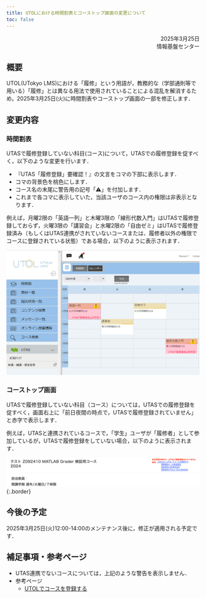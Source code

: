 ```yaml
---
title: UTOLにおける時間割表とコーストップ画面の変更について
toc: false
---
```


<div style="text-align: right;">
<span>2025年3月25日</span><br />
<span>情報基盤センター</span><br />
</div>

## 概要

UTOL(UTokyo LMS)における「履修」という用語が，教務的な（学部通則等で用いる）「履修」とは異なる用法で使用されていることによる混乱を解消するため，2025年3月25日(火)に時間割表やコーストップ画面の一部を修正します．

## 変更内容

### 時間割表

UTASで履修登録していない科目(コース)について，UTASでの履修登録を促すべく，以下のような変更を行います．

- 『UTAS「履修登録」要確認！』の文言をコマの下部に表示します．
- コマの背景色を桃色にします．
- コース名の末尾に警告用の記号「⚠️」を付加します．
- これまで各コマに表示していた，当該ユーザのコース内の権限は非表示となります．

例えば，月曜2限の「英語一列」と木曜3限の「線形代数入門」はUTASで履修登録しておらず，火曜3限の「講習会」と水曜2限の「自由ゼミ」はUTASで履修登録済み（もしくはUTAS連携がされていないコースまたは、履修者以外の権限でコースに登録されている状態）である場合，以下のように表示されます．

![](timetable.png)

### コーストップ画面

UTASで履修登録していない科目（コース）については，UTASでの履修登録を促すべく，画面右上に「前日夜間の時点で，UTASで履修登録されていません」と赤字で表示します．

例えば，UTASと連携されているコースで，「学生」ユーザが「履修者」として参加しているが，UTASで履修登録をしていない場合，以下のように表示されます．

![](course_top.png){:.border}

## 今後の予定

2025年3月25日(火)12:00-14:00のメンテナンス後に，修正が適用される予定です．

## 補足事項・参考ページ

- UTAS連携でないコースについては，上記のような警告を表示しません．
- 参考ページ
  - [UTOLでコースを登録する](/utol/students/course_registration/)
